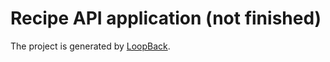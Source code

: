 # Recipe API application (not finished)

The project is generated by [LoopBack](http://loopback.io).
